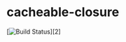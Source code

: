 # cacheable-closure

[![Build Status](https://travis-ci.org/cyrgit/cheable-closure.svg?branch=multiple-parsers)][2]
